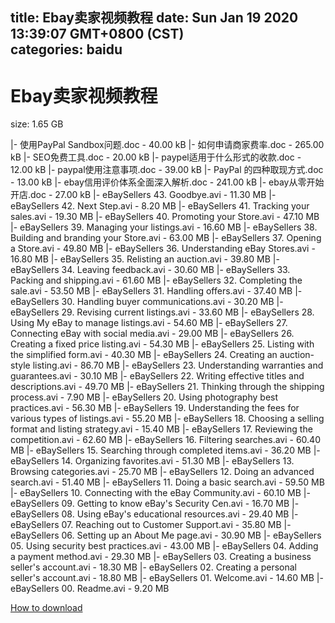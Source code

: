 
title: Ebay卖家视频教程
date: Sun Jan 19 2020 13:39:07 GMT+0800 (CST)    
categories: baidu
---

# Ebay卖家视频教程
size: 1.65 GB
 
 
|- 使用PayPal Sandbox问题.doc - 40.00 kB
|- 如何申请商家费率.doc - 265.00 kB
|- SEO免费工具.doc - 20.00 kB
|- paypel适用于什么形式的收款.doc - 12.00 kB
|- paypal使用注意事项.doc - 39.00 kB
|- PayPal 的四种取现方式.doc - 13.00 kB
|- ebay信用评价体系全面深入解析.doc - 241.00 kB
|- ebay从零开始开店.doc - 27.00 kB
|- eBaySellers 43. Goodbye.avi - 11.30 MB
|- eBaySellers 42. Next Step.avi - 8.20 MB
|- eBaySellers 41. Tracking your sales.avi - 19.30 MB
|- eBaySellers 40. Promoting your Store.avi - 47.10 MB
|- eBaySellers 39. Managing your listings.avi - 16.60 MB
|- eBaySellers 38. Building and branding your Store.avi - 63.00 MB
|- eBaySellers 37. Opening a Store.avi - 49.80 MB
|- eBaySellers 36. Understanding eBay Stores.avi - 16.80 MB
|- eBaySellers 35. Relisting an auction.avi - 39.80 MB
|- eBaySellers 34. Leaving feedback.avi - 30.60 MB
|- eBaySellers 33. Packing and shipping.avi - 61.60 MB
|- eBaySellers 32. Completing the sale.avi - 53.50 MB
|- eBaySellers 31. Handling offers.avi - 37.40 MB
|- eBaySellers 30. Handling buyer communications.avi - 30.20 MB
|- eBaySellers 29. Revising current listings.avi - 33.60 MB
|- eBaySellers 28. Using My eBay to manage listings.avi - 54.60 MB
|- eBaySellers 27. Connecting eBay with social media.avi - 29.00 MB
|- eBaySellers 26. Creating a fixed price listing.avi - 54.30 MB
|- eBaySellers 25. Listing with the simplified form.avi - 40.30 MB
|- eBaySellers 24. Creating an auction-style listing.avi - 86.70 MB
|- eBaySellers 23. Understanding warranties and guarantees.avi - 30.10 MB
|- eBaySellers 22. Writing effective titles and descriptions.avi - 49.70 MB
|- eBaySellers 21. Thinking through the shipping process.avi - 7.90 MB
|- eBaySellers 20. Using photography best practices.avi - 56.30 MB
|- eBaySellers 19. Understanding the fees for various types of listings.avi - 55.20 MB
|- eBaySellers 18. Choosing a selling format and listing strategy.avi - 15.40 MB
|- eBaySellers 17. Reviewing the competition.avi - 62.60 MB
|- eBaySellers 16. Filtering searches.avi - 60.40 MB
|- eBaySellers 15. Searching through completed items.avi - 36.20 MB
|- eBaySellers 14. Organizing favorites.avi - 51.30 MB
|- eBaySellers 13. Browsing categories.avi - 25.70 MB
|- eBaySellers 12. Doing an advanced search.avi - 51.40 MB
|- eBaySellers 11. Doing a basic search.avi - 59.50 MB
|- eBaySellers 10. Connecting with the eBay Community.avi - 60.10 MB
|- eBaySellers 09. Getting to know eBay's Security Cen.avi - 16.70 MB
|- eBaySellers 08. Using eBay's educational resources.avi - 29.40 MB
|- eBaySellers 07. Reaching out to Customer Support.avi - 35.80 MB
|- eBaySellers 06. Setting up an About Me page.avi - 30.90 MB
|- eBaySellers 05. Using security best practices.avi - 43.00 MB
|- eBaySellers 04. Adding a payment method.avi - 29.30 MB
|- eBaySellers 03. Creating a business seller's account.avi - 18.30 MB
|- eBaySellers 02. Creating a personal seller's account.avi - 18.80 MB
|- eBaySellers 01. Welcome.avi - 14.60 MB
|- eBaySellers 00. Readme.avi - 9.20 MB

[How to download](https://bpcam.bemobtrk.com/go/2ceec3aa-1ca2-46d6-b9ff-aaa5c184517c?jno=4012)